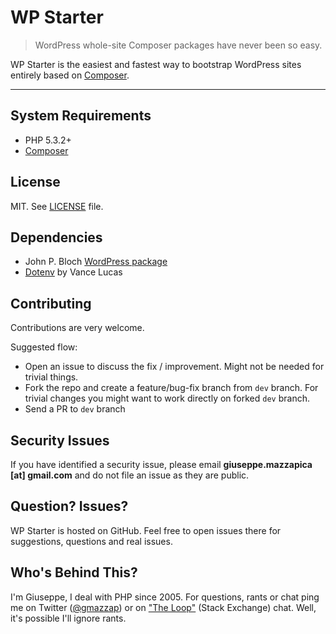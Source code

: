 # WP Starter

> WordPress whole-site Composer packages have never been so easy.

WP Starter is the easiest and fastest way to bootstrap WordPress sites entirely based on
[Composer](https://getcomposer.org/).

---

## System Requirements

 - PHP 5.3.2+
 - [Composer](https://getcomposer.org/)

## License

MIT. See [LICENSE](LICENSE) file.

## Dependencies

 - John P. Bloch [WordPress package](https://github.com/johnpbloch/wordpress)
 - [Dotenv](https://github.com/vlucas/phpdotenv) by Vance Lucas


## Contributing

Contributions are very welcome.

Suggested flow:

 - Open an issue to discuss the fix / improvement. Might not be needed for trivial things.
 - Fork the repo and create a feature/bug-fix branch from `dev` branch. For trivial changes you might want to work directly on forked `dev` branch.
 - Send a PR to `dev` branch

## Security Issues

If you have identified a security issue, please email **giuseppe.mazzapica [at] gmail.com** and do not
file an issue as they are public.

## Question? Issues?

WP Starter is hosted on GitHub. Feel free to open issues there for suggestions, questions and real issues.

## Who's Behind This?

I'm Giuseppe, I deal with PHP since 2005. For questions, rants or chat ping me on Twitter ([@gmazzap](https://twitter.com/gmazzap)) or on ["The Loop"](http://chat.stackexchange.com/rooms/6/the-loop) (Stack Exchange) chat. Well, it's possible I'll ignore rants.
